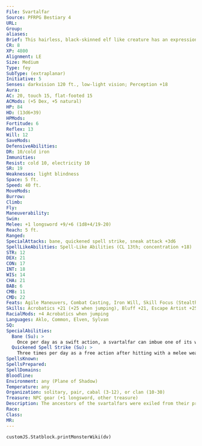 ```yaml
---
File: Svartalfar
Source: PFRPG Bestiary 4
URL: 
Group: 
aliases: 
Brief: This hairless, black-skinned elf like creature has an expressionless face and wields an eerie ebon sword.
CR: 8
XP: 4800
Alignment: LE
Size: Medium
Type: fey
SubType: (extraplanar)
Initiative: 5
Senses: darkvision 120 ft., low-light vision; Perception +18
Aura: 
AC: 20, touch 15, flat-footed 15
ACMods: (+5 Dex, +5 natural)
HP: 84
HD: (13d6+39)
HPMods: 
Fortitude: 6
Reflex: 13
Will: 12
SaveMods: 
DefensiveAbilities: 
DR: 10/cold iron
Immunities: 
Resist: cold 10, electricity 10
SR: 19
Weaknesses: light blindness
Space: 5 ft.
Speed: 40 ft.
MoveMods: 
Burrow: 
Climb: 
Fly: 
Maneuverability: 
Swim: 
Melee: +1 longsword +9/+6 (1d8+4/19-20)
Reach: 5 ft.
Ranged: 
SpecialAttacks: bane, quickened spell strike, sneak attack +3d6
SpellLikeAbilities: Spell-Like Abilities (CL 13th; concentration +18)   At Will-chill touch (DC 16), corrosive touchUM   3/day-frigid touchUM, shadow stepUM, vanishAPG   1/day-force punchUM (DC 18), greater invisibility, ray of exhaustion (DC 18)
STR: 12
DEX: 21
CON: 17
INT: 18
WIS: 14
CHA: 21
BAB: 6
CMB: 11
CMD: 22
Feats: Agile Maneuvers, Combat Casting, Iron Will, Skill Focus (Stealth), Stealthy, Vital Strike, Weapon Focus (longsword)
Skills: Acrobatics +21 (+25 when jumping), Bluff +21, Escape Artist +25, Intimidate +18, Knowledge (nature) +20, Knowledge (planes) +17, Perception +18, Sense Motive +18, Sleight of Hand +21, Stealth +31
RacialMods: +4 Acrobatics when jumping
Languages: Aklo, Common, Elven, Sylvan
SQ: 
SpecialAbilities:
  Bane (Su): >
    Once per day as a swift action, a svartalfar can imbue one of its weapons with the bane weapon special ability. It must select one creature type (and subtype, if choosing humanoid or outsider) when it uses this ability. This lasts for 1 hour. This ability only functions while the svartalfar wields the weapon.
  Quickened Spell Strike (Su): >
    Three times per day as a free action after hitting with a melee weapon, a svartalfar can cast and deliver one of the following of its spell-like abilities through the weapon: chill touch, corrosive touch, force punch, frigid touch, or ray of exhaustion. If the attack is a critical hit and the spell-like ability deals damage, it deals double damage.
SpellsKnown: 
SpellsPrepared: 
SpellDomains: 
Bloodline: 
Environment: any (Plane of Shadow)
Temperature: any
Organization: solitary, pair, cabal (3-12), or clan (10-30)
Treasure: NPC gear (+1 longsword, other treasure)
Description: The ancestors of the svartalfars were exiled from their primordial home for grave crimes that no fey will speak of. Fleeing to the Shadow Plane, they formed assassin clans, and now they hire their services to any who pay them. Their payment must be in secrets, bits of occult science, and obscure information to add to their huge, dark libraries in underground warrens hidden away on the Shadow Plane. Svartalfars are extremely interested in knowledge about the realm of the fey. Many fear the svartalfars are searching for a way to finally take their revenge upon those who expelled them. These cold, calculating killers are not swayed by whimsy or deeper passions. They pride themselves on their pitilessness and inability to be bribed or dissuaded from ending a target's life once they've been contracted to do so. Once an assassination is paid for, it's the duty of all the svartalfars of a clan or cabal to make sure it gets done. If a clan or cabal fails, another one will finish the job. Svartalfars seem to feel no love or real friendship. All of their actions are committed for practical reasons-political gain, procreation, or relieving boredom. Focused and utterly unyielding, they are considered by many to be the perfect killers, and their tenacity and mastery over magic and shadows are a death sentence for anyone who has been marked as their quarry.
Race: 
Class: 
MR: 
---
```

```dataviewjs
customJS.Statblock.printMonsterWiki(dv)
```
